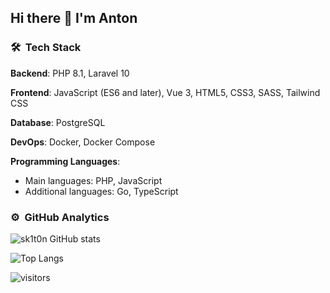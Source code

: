 ## Hi there 👋 I'm Anton

### 🛠 &nbsp;Tech Stack

**Backend**: PHP 8.1, Laravel 10

**Frontend**: JavaScript (ES6 and later), Vue 3, HTML5, CSS3, SASS, Tailwind CSS

**Database**: PostgreSQL

**DevOps**: Docker, Docker Compose

**Programming Languages**:

- Main languages: PHP, JavaScript
- Additional languages: Go, TypeScript

### ⚙️ &nbsp;GitHub Analytics
![sk1t0n GitHub stats](https://github-readme-stats.vercel.app/api?username=sk1t0n&show_icons=true&hide_border=false&title_color=ff652f&icon_color=FFE400&bg_color=09131B&text_color=ffffff&border_color=ffffff)

![Top Langs](https://github-readme-stats.vercel.app/api/top-langs?username=sk1t0n&show_icons=true&hide_border=false&title_color=ff652f&icon_color=FFE400&bg_color=09131B&text_color=ffffff&border_color=ffffff&exclude_repo=vkr,karman,labs_dev_app_db&hide=ruby&langs_count=5)

![visitors](https://visitor-badge.laobi.icu/badge?page_id=sk1t0n)
